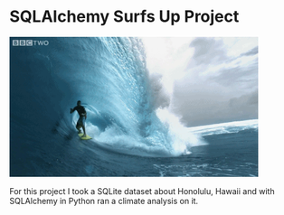 # SQLAlchemy Surfs Up Project

![](Surf.gif)

For this project I took a SQLite dataset about Honolulu, Hawaii and with SQLAlchemy in Python ran a climate analysis on it.

